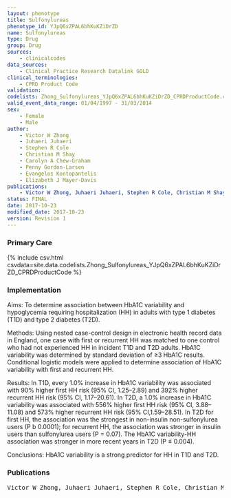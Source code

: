 ```yaml
---
layout: phenotype
title: Sulfonylureas
phenotype_id: YJpQ6xZPAL6bhKuKZiDrZD
name: Sulfonylureas
type: Drug
group: Drug
sources: 
    - clinicalcodes
data_sources:
    - Clinical Practice Research Datalink GOLD
clinical_terminologies:
    - CPRD Product Code
validation:
codelists: Zhong_Sulfonylureas_YJpQ6xZPAL6bhKuKZiDrZD_CPRDProductCode.csv
valid_event_data_range: 01/04/1997 - 31/03/2014
sex:
    - Female
    - Male
author:
    - Victor W Zhong
    - Juhaeri Juhaeri
    - Stephen R Cole
    - Christian M Shay
    - Carolyn A Chew-Graham
    - Penny Gordon-Larsen
    - Evangelos Kontopantelis
    - Elizabeth J Mayer-Davis    
publications:
    - Victor W Zhong, Juhaeri Juhaeri, Stephen R Cole, Christian M Shay, Carolyn A Chew-Graham, Penny Gordon-Larsen, Evangelos Kontopantelis, Elizabeth J Mayer-Davis, HbA1C variability and hypoglycemia hospitalization in adults with type 1 and type 2 diabetes: A nested case-control study. Journal of Diabetes and Its Complications, 32(2), 2017.
status: FINAL
date: 2017-10-23
modified_date: 2017-10-23
version: Revision 1
---
```


### Primary Care

{% include csv.html csvdata=site.data.codelists.Zhong_Sulfonylureas_YJpQ6xZPAL6bhKuKZiDrZD_CPRDProductCode %}

### Implementation

Aims: 
To determine association between HbA1C variability and hypoglycemia requiring hospitalization (HH) in adults with type 1 diabetes (T1D) and type 2 diabetes (T2D).

Methods: 
Using nested case-control design in electronic health record data in England, one case with first or recurrent HH was matched to one control who had not experienced HH in incident T1D and T2D adults. HbA1C variability was determined by standard deviation of ≥3 HbA1C results. Conditional logistic models were applied to determine association of HbA1C variability with first and recurrent HH.

Results: 
In T1D, every 1.0% increase in HbA1C variability was associated with 90% higher first HH risk (95% CI, 1.25–2.89) and 392% higher recurrent HH risk (95% CI, 1.17–20.61). In T2D, a 1.0% increase in HbA1C variability was associated with 556% higher first HH risk (95% CI, 3.88–11.08) and 573% higher recurrent HH risk (95% CI,1.59–28.51). In T2D for first HH, the association was the strongest in non-insulin non-sulfonylurea users (P b 0.0001); for recurrent HH, the association was stronger in insulin users than sulfonylurea users (P = 0.07). The HbA1C variability-HH association was stronger in more recent years in T2D (P ≤ 0.004). 

Conclusions: 
HbA1C variability is a strong predictor for HH in T1D and T2D.

### Publications

<pre>
Victor W Zhong, Juhaeri Juhaeri, Stephen R Cole, Christian M Shay, Carolyn A Chew-Graham, Penny Gordon-Larsen, Evangelos Kontopantelis, Elizabeth J Mayer-Davis, HbA1C variability and hypoglycemia hospitalization in adults with type 1 and type 2 diabetes: A nested case-control study. Journal of Diabetes and Its Complications, 32(2), 2017.
</pre>
